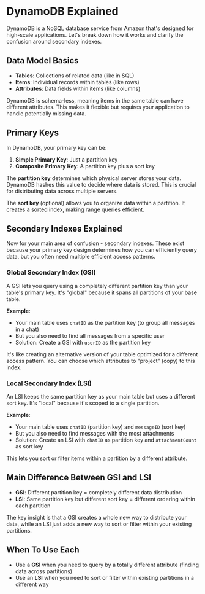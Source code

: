 # DynamoDB Explained

DynamoDB is a NoSQL database service from Amazon that's designed for high-scale applications. Let's break down how it works and clarify the confusion around secondary indexes.

## Data Model Basics

- **Tables**: Collections of related data (like in SQL)
- **Items**: Individual records within tables (like rows)
- **Attributes**: Data fields within items (like columns)

DynamoDB is schema-less, meaning items in the same table can have different attributes. This makes it flexible but requires your application to handle potentially missing data.

## Primary Keys

In DynamoDB, your primary key can be:

1. **Simple Primary Key**: Just a partition key
2. **Composite Primary Key**: A partition key plus a sort key

The **partition key** determines which physical server stores your data. DynamoDB hashes this value to decide where data is stored. This is crucial for distributing data across multiple servers.

The **sort key** (optional) allows you to organize data within a partition. It creates a sorted index, making range queries efficient.

## Secondary Indexes Explained

Now for your main area of confusion - secondary indexes. These exist because your primary key design determines how you can efficiently query data, but you often need multiple efficient access patterns.

### Global Secondary Index (GSI)

A GSI lets you query using a completely different partition key than your table's primary key. It's "global" because it spans all partitions of your base table.

**Example**:

- Your main table uses `chatID` as the partition key (to group all messages in a chat)
- But you also need to find all messages from a specific user
- Solution: Create a GSI with `userID` as the partition key

It's like creating an alternative version of your table optimized for a different access pattern. You can choose which attributes to "project" (copy) to this index.

### Local Secondary Index (LSI)

An LSI keeps the same partition key as your main table but uses a different sort key. It's "local" because it's scoped to a single partition.

**Example**:

- Your main table uses `chatID` (partition key) and `messageID` (sort key)
- But you also need to find messages with the most attachments
- Solution: Create an LSI with `chatID` as partition key and `attachmentCount` as sort key

This lets you sort or filter items within a partition by a different attribute.

## Main Difference Between GSI and LSI

- **GSI**: Different partition key = completely different data distribution
- **LSI**: Same partition key but different sort key = different ordering within each partition

The key insight is that a GSI creates a whole new way to distribute your data, while an LSI just adds a new way to sort or filter within your existing partitions.

## When To Use Each

- Use a **GSI** when you need to query by a totally different attribute (finding data across partitions)
- Use an **LSI** when you need to sort or filter within existing partitions in a different way

